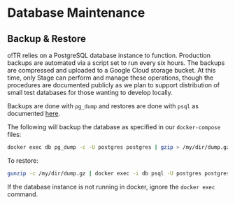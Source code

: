 # Database Maintenance

## Backup & Restore

o!TR relies on a PostgreSQL database instance to function. Production backups are automated via a script set to run every six hours. The backups are compressed and uploaded to a Google Cloud storage bucket. At this time, only Stage can perform and manage these operations, though the procedures are documented publicly as we plan to support distribution of small test databases for those wanting to develop locally.

Backups are done with `pg_dump` and restores are done with `psql` as documented [here](https://www.postgresql.org/docs/current/backup-dump.html#BACKUP-DUMP).

The following will backup the database as specified in our `docker-compose` files:

```sh
docker exec db pg_dump -c -U postgres postgres | gzip > /my/dir/dump.gz
```

To restore:

```sh
gunzip -c /my/dir/dump.gz | docker exec -i db psql -U postgres postgres 
```

If the database instance is not running in docker, ignore the `docker exec` command.